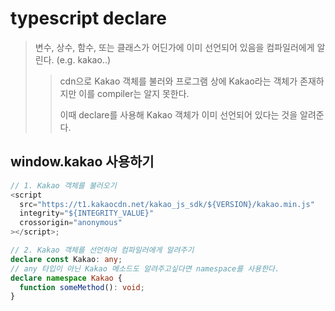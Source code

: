 # typescript declare

> 변수, 상수, 함수, 또는 클래스가 어딘가에 이미 선언되어 있음을 컴파일러에게 알린다. (e.g. kakao..)
>
> > cdn으로 Kakao 객체를 불러와 프로그램 상에 Kakao라는 객체가 존재하지만 이를 compiler는 알지 못한다.
> >
> > 이때 declare를 사용해 Kakao 객체가 이미 선언되어 있다는 것을 알려준다.

## window.kakao 사용하기

```ts
// 1. Kakao 객체를 불러오기
<script
  src="https://t1.kakaocdn.net/kakao_js_sdk/${VERSION}/kakao.min.js"
  integrity="${INTEGRITY_VALUE}"
  crossorigin="anonymous"
></script>;

// 2. Kakao 객체를 선언하여 컴파일러에게 알려주기
declare const Kakao: any;
// any 타입이 아닌 Kakao 메소드도 알려주고싶다면 namespace를 사용한다.
declare namespace Kakao {
  function someMethod(): void;
}
```
